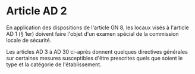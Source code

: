 # Article AD 2

En application des dispositions de l'article GN 8, les locaux visés à l'article AD 1 (§ 1er) doivent faire l'objet d'un examen spécial de la commission locale de sécurité.

Les articles AD 3 à AD 30 ci-après donnent quelques directives générales sur certaines mesures susceptibles d'être prescrites quels que soient le type et la catégorie de l'établissement.
